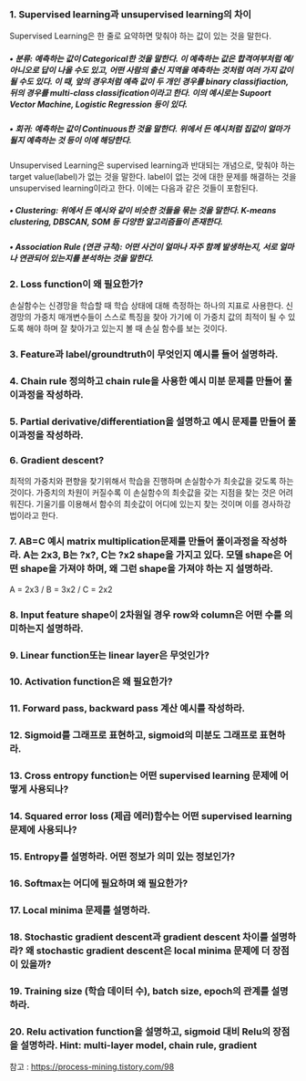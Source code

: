 ### 1.	Supervised learning과 unsupervised learning의 차이

Supervised Learning은 한 줄로 요약하면 맞춰야 하는 값이 있는 것을 말한다.

##### •	분류: 예측하는 값이 Categorical한 것을 말한다. 이 예측하는 값은 합격여부처럼 예/아니오로 답이 나올 수도 있고, 어떤 사람의 출신 지역을 예측하는 것처럼 여러 가지 값이 될 수도 있다. 이 때, 앞의 경우처럼 예측 값이 두 개인 경우를 binary classifiaction, 뒤의 경우를 multi-class classification이라고 한다. 이의 예시로는 Supoort Vector Machine, Logistic Regression 등이 있다.

##### •	회귀: 예측하는 값이 Continuous한 것을 말한다. 위에서 든 예시처럼 집값이 얼마가 될지 예측하는 것 등이 이에 해당한다.

Unsupervised Learning은 supervised learning과 반대되는 개념으로, 맞춰야 하는 target value(label)가 없는 것을 말한다. label이 없는 것에 대한 문제를 해결하는 것을 unsupervised learning이라고 한다. 이에는 다음과 같은 것들이 포함된다.

##### •	Clustering: 위에서 든 예시와 같이 비슷한 것들을 묶는 것을 말한다. K-means clustering, DBSCAN, SOM 등 다양한 알고리즘들이 존재한다.

##### •	Association Rule (연관 규칙): 어떤 사건이 얼마나 자주 함께 발생하는지, 서로 얼마나 연관되어 있는지를 분석하는 것을 말한다. 

### 2.	Loss function이 왜 필요한가?

손실함수는 신경망을 학습할 때 학습 상태에 대해 측정하는 하나의 지표로 사용한다. 신경망의 가중치 매개변수들이 스스로 특징을 찾아 가기에 이 가중치 값의 최적이 될 수 있도록 해야 하며 잘 찾아가고 있는지 볼 때 손실 함수를 보는 것이다.

### 3.	Feature과 label/groundtruth이 무엇인지 예시를 들어 설명하라.

### 4.	Chain rule 정의하고 chain rule을 사용한 예시 미분 문제를 만들어 풀이과정을 작성하라.

### 5.	Partial derivative/differentiation을 설명하고 예시 문제를 만들어 풀이과정을 작성하라.

### 6.	Gradient descent?

최적의 가중치와 편향을 찾기위해서 학습을 진행하며 손실함수가 최솟값을 갖도록 하는 것이다. 가중치의 차원이 커질수록 이 손실함수의 최솟값을 갖는 지점을 찾는 것은 어려워진다. 기울기를 이용해서 함수의 최솟값이 어디에 있는지 찾는 것이며 이를 경사하강법이라고 한다.

### 7.	AB=C 예시 matrix multiplication문제를 만들어 풀이과정을 작성하라. A는 2x3, B는 ?x?, C는 ?x2 shape을 가지고 있다. 모델 shape은 어떤 shape을 가져야 하며, 왜 그런 shape을 가져야 하는 지 설명하라.

A = 2x3 / B = 3x2 / C = 2x2

### 8.	Input feature shape이 2차원일 경우 row와 column은 어떤 수를 의미하는지 설명하라.

### 9.	Linear function또는 linear layer은 무엇인가?   

### 10.	Activation function은 왜 필요한가?

### 11.	Forward pass, backward pass 계산 예시를 작성하라.

### 12.	Sigmoid를 그래프로 표현하고, sigmoid의 미분도 그래프로 표현하라. 

### 13.	Cross entropy function는 어떤 supervised learning 문제에 어떻게 사용되나?

### 14.	Squared error loss (제곱 에러)함수는 어떤 supervised learning문제에 사용되나?

### 15.	Entropy를 설명하라. 어떤 정보가 의미 있는 정보인가?

### 16.	Softmax는 어디에 필요하며 왜 필요한가?

### 17.	Local minima 문제를 설명하라.

### 18.	Stochastic gradient descent과 gradient descent 차이를 설명하라? 왜 stochastic gradient descent은 local minima 문제에 더 장점이 있을까?

### 19.	Training size (학습 데이터 수), batch size, epoch의 관계를 설명하라.

### 20. Relu activation function을 설명하고, sigmoid 대비 Relu의 장점을 설명하라. Hint: multi-layer model, chain rule, gradient 

참고 : https://process-mining.tistory.com/98
